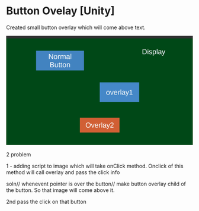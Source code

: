 # Button Ovelay [Unity]
 Created small button overlay which will come above text.
 
![](https://github.com/LifeIsJourney/Button-Ovelay/blob/main/button.gif)




2 problem

1 - adding script to image which will take onClick method. Onclick of this method will call overlay and pass the click info

soln// whenevent pointer is over the button// make button overlay child of the button. So that image will come above it.

2nd pass the click on that button
